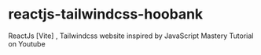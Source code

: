 # reactjs-tailwindcss-hoobank
ReactJs [Vite] , Tailwindcss website inspired by JavaScript Mastery Tutorial on Youtube
